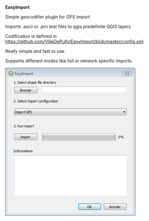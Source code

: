**EasyImport**

Simple geocodifier plugin for GPS Import

Imports .ascii or .prn text files to qgis predefinite QGIS layers

Codification is defined in https://github.com/VilleDePully/EasyImport/blob/master/config.xml

Really simple and fast to use.

Supports different modes like full or network specific imports.

![Image EasyImport](https://github.com/VilleDePully/EasyImport/raw/master/Docs/easyimport.png "EasyImport")
      
